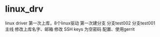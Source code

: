 # linux_drv
linux driver
第一次上库，8个linux驱动
第一次建分支
分支test002
分支test001
主线
修改上库名字、邮箱
修改 SSH keys 为空密码
配置、使用gerrit
